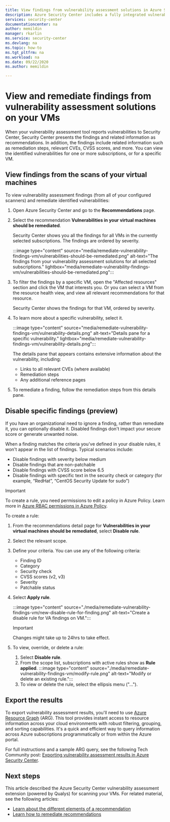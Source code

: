 ```yaml
---
title: View findings from vulnerability assessment solutions in Azure Security Center
description: Azure Security Center includes a fully integrated vulnerability assessment solution from Qualys. Learn more about this Security Center extension on this page.
services: security-center
documentationcenter: na
author: memildin
manager: rkarlin
ms.service: security-center
ms.devlang: na
ms.topic: how-to
ms.tgt_pltfrm: na
ms.workload: na
ms.date: 09/22/2020
ms.author: memildin

---
```


# View and remediate findings from vulnerability assessment solutions on your VMs

When your vulnerability assessment tool reports vulnerabilities to Security Center, Security Center presents the findings and related information as recommendations. In addition, the findings include related information such as remediation steps, relevant CVEs, CVSS scores, and more. You can view the identified vulnerabilities for one or more subscriptions, or for a specific VM.

## View findings from the scans of your virtual machines

To view vulnerability assessment findings (from all of your configured scanners) and remediate identified vulnerabilities:

1. Open Azure Security Center and go to the **Recommendations** page. 

1. Select the recommendation **Vulnerabilities in your virtual machines should be remediated**.

    Security Center shows you all the findings for all VMs in the currently selected subscriptions. The findings are ordered by severity. 

    :::image type="content" source="media/remediate-vulnerability-findings-vm/vulnerabilities-should-be-remediated.png" alt-text="The findings from your vulnerability assessment solutions for all selected subscriptions." lightbox="media/remediate-vulnerability-findings-vm/vulnerabilities-should-be-remediated.png":::

1. To filter the findings by a specific VM, open the "Affected resources" section and click the VM that interests you. Or you can select a VM from the resource health view, and view all relevant recommendations for that resource.

    Security Center shows the findings for that VM, ordered by severity. 

1. To learn more about a specific vulnerability, select it. 

    :::image type="content" source="media/remediate-vulnerability-findings-vm/vulnerability-details.png" alt-text="Details pane for a specific vulnerability." lightbox="media/remediate-vulnerability-findings-vm/vulnerability-details.png":::

    The details pane that appears contains extensive information about the vulnerability, including:
    
    * Links to all relevant CVEs (where available)
    * Remediation steps
    * Any additional reference pages

1. To remediate a finding, follow the remediation steps from this details pane.


## Disable specific findings (preview)

If you have an organizational need to ignore a finding, rather than remediate it, you can optionally disable it. Disabled findings don't impact your secure score or generate unwanted noise.

When a finding matches the criteria you've defined in your disable rules, it won't appear in the list of findings. Typical scenarios include:

- Disable findings with severity below medium
- Disable findings that are non-patchable
- Disable findings with CVSS score below 6.5
- Disable findings with specific text in the security check or category (for example, “RedHat”, “CentOS Security Update for sudo”)

> [!IMPORTANT]
> To create a rule, you need permissions to edit a policy in Azure Policy. Learn more in [Azure RBAC permissions in Azure Policy](../governance/policy/overview.md#azure-rbac-permissions-in-azure-policy).

To create a rule:

1. From the recommendations detail page for **Vulnerabilities in your virtual machines should be remediated**, select **Disable rule**.

1. Select the relevant scope.

1. Define your criteria. You can use any of the following criteria: 
    - Finding ID 
    - Category
    - Security check 
    - CVSS scores (v2, v3) 
    - Severity 
    - Patchable status 

1. Select **Apply rule**.

    :::image type="content" source="./media/remediate-vulnerability-findings-vm/new-disable-rule-for-finding.png" alt-text="Create a disable rule for VA findings on VM.":::

    > [!IMPORTANT]
    > Changes might take up to 24hrs to take effect.

1. To view, override, or delete a rule: 
    1. Select **Disable rule**.
    1. From the scope list, subscriptions with active rules show as **Rule applied**.
        :::image type="content" source="./media/remediate-vulnerability-findings-vm/modify-rule.png" alt-text="Modify or delete an existing rule.":::
    1. To view or delete the rule, select the ellipsis menu ("...").
        

## Export the results

To export vulnerability assessment results, you'll need to use [Azure Resource Graph](https://azure.microsoft.com/features/resource-graph/) (ARG). This tool provides instant access to resource information across your cloud environments with robust filtering, grouping, and sorting capabilities. It's a quick and efficient way to query information across Azure subscriptions programmatically or from within the Azure portal.

For full instructions and a sample ARG query, see the following Tech Community post: [Exporting vulnerability assessment results in Azure Security Center](https://techcommunity.microsoft.com/t5/azure-security-center/exporting-vulnerability-assessment-results-in-azure-security/ba-p/1212091).



## Next steps
This article described the Azure Security Center vulnerability assessment extension (powered by Qualys) for scanning your VMs. For related material, see the following articles:

- [Learn about the different elements of a recommendation](security-center-recommendations.md)
- [Learn how to remediate recommendations](security-center-remediate-recommendations.md)